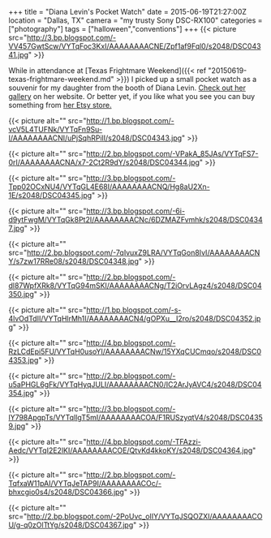 +++
title = "Diana Levin's Pocket Watch"
date = 2015-06-19T21:27:00Z
location = "Dallas, TX"
camera = "my trusty Sony DSC-RX100"
categories = ["photography"]
tags = ["halloween","conventions"]
+++
{{< picture src="http://3.bp.blogspot.com/-VV457GwtScw/VYTqFoc3KxI/AAAAAAAACNE/Zpf1af9Fql0/s2048/DSC04341.jpg" >}}

<!--more-->

While in attendance at [Texas Frightmare Weekend]({{< ref "20150619-texas-frightmare-weekend.md" >}}) I picked up a small pocket watch as a souvenir for my daughter from the booth of Diana Levin. [Check out her gallery](https://www.ghoulishbunnystudios.com/) on her website. Or better yet, if you like what you see you can buy something from [her Etsy store.](https://www.etsy.com/shop/GhoulishBunnyStudios)

{{< picture alt="" src="http://1.bp.blogspot.com/-vcV5L4TUFNk/VYTqFn9Su-I/AAAAAAAACNI/uPjSqhRPilI/s2048/DSC04343.jpg" >}}

{{< picture alt="" src="http://2.bp.blogspot.com/-VPakA_85JAs/VYTqFS7-0rI/AAAAAAAACNA/x7-2Ct2R9dY/s2048/DSC04344.jpg" >}}

{{< picture alt="" src="http://3.bp.blogspot.com/-Tpp02OCxNU4/VYTqGL4E68I/AAAAAAAACNQ/Hg8aU2Xn-1E/s2048/DSC04345.jpg" >}}

{{< picture alt="" src="http://3.bp.blogspot.com/-6i-d9ytFwgM/VYTqGk8Pt2I/AAAAAAAACNc/6DZMAZFvmhk/s2048/DSC04347.jpg" >}}

{{< picture alt="" src="http://2.bp.blogspot.com/-7qIvuxZ9LRA/VYTqGon8IvI/AAAAAAAACNY/s7zw17RRe08/s2048/DSC04348.jpg" >}}

{{< picture alt="" src="http://2.bp.blogspot.com/-dl87WpfXRk8/VYTqG94mSKI/AAAAAAAACNg/T2iOrvLAgz4/s2048/DSC04350.jpg" >}}

{{< picture alt="" src="http://1.bp.blogspot.com/-s-4lvOdTdII/VYTqHlrMh1I/AAAAAAAACN4/gOPXu__I2ro/s2048/DSC04352.jpg" >}}

{{< picture alt="" src="http://4.bp.blogspot.com/-RzLCdEpi5FU/VYTqH0usoYI/AAAAAAAACNw/15YXqCUCmqo/s2048/DSC04353.jpg" >}}

{{< picture alt="" src="http://2.bp.blogspot.com/-u5aPHGL6gFk/VYTqHyqJULI/AAAAAAAACN0/IC2ArJyAVC4/s2048/DSC04354.jpg" >}}

{{< picture alt="" src="http://3.bp.blogspot.com/-lY798ApgpTs/VYTqIlgT5mI/AAAAAAAACOA/F1RUSzyqtV4/s2048/DSC04359.jpg" >}}

{{< picture alt="" src="http://4.bp.blogspot.com/-TFAzzi-Aedc/VYTqI2E2lKI/AAAAAAAACOE/QtvKd4kkoKY/s2048/DSC04364.jpg" >}}

{{< picture alt="" src="http://2.bp.blogspot.com/-TqfxaW11pAI/VYTqJeTAP9I/AAAAAAAACOc/-bhxcgio0s4/s2048/DSC04366.jpg" >}}

{{< picture alt="" src="http://2.bp.blogspot.com/-2PoUvc_oIIY/VYTqJSQOZXI/AAAAAAAACOU/g-q0zOlTtYg/s2048/DSC04367.jpg" >}}
